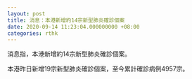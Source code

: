 ```yaml
---
layout: post
title: 消息：本港新增約14宗新型肺炎確診個案
date: 2020-09-14 11:23:04.000000000 +08:00
categories: rthk
---
```


消息指，本港新增約14宗新型肺炎確診個案。

本港昨日新增19宗新型肺炎確診個案，至今累計確診病例4957宗。

